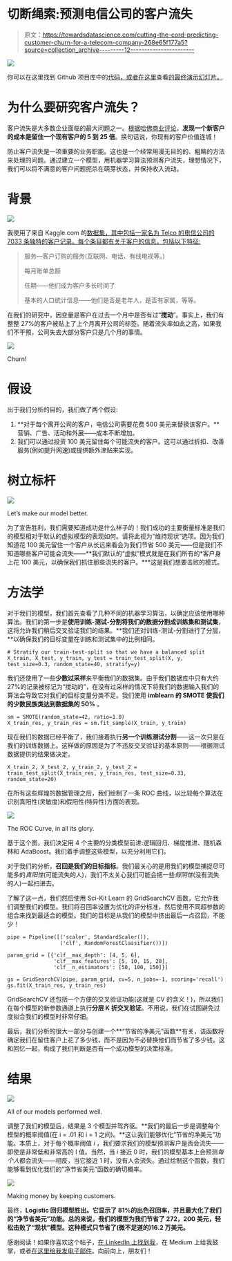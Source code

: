 # 切断绳索:预测电信公司的客户流失

> 原文：<https://towardsdatascience.com/cutting-the-cord-predicting-customer-churn-for-a-telecom-company-268e65f177a5?source=collection_archive---------12----------------------->

![](img/5645e4c0387265fe423e2e13e9c2a625.png)

你可以在这里找到 Github 项目库中的[代码，或者在这里](https://github.com/athena15/project_mcnulty)查看[的最终演示幻灯片。](https://docs.google.com/presentation/d/11sF4lvK3YN3HboN2kcaCh0DWFBSYYQvWvHPWNumpTps/edit?usp=sharing)

# 为什么要研究客户流失？

客户流失是大多数企业面临的最大问题之一。[根据哈佛商业评论](https://hbr.org/2014/10/the-value-of-keeping-the-right-customers)，**发现一个新客户的成本是留住一个现有客户的 5 到 25 倍**。换句话说，你现有的客户价值连城！

防止客户流失是一项重要的业务职能。这也是一个经常用漫无目的的、粗略的方法来处理的问题。通过建立一个模型，用机器学习算法预测客户流失，理想情况下，我们可以将不满意的客户问题扼杀在萌芽状态，并保持收入流动。

# 背景

![](img/041bbd46f8de95590b9dc65e713a5e99.png)

我使用了来自 Kaggle.com 的[数据集，其中包括一家名为 Telco 的电信公司的 7033 条独特的客户记录。每个条目都有关于客户的信息，包括以下特征:](https://www.kaggle.com/blastchar/telco-customer-churn)

> 服务—客户订购的服务(互联网、电话、有线电视等。)
> 
> 每月账单总额
> 
> 任期——他们成为客户多长时间了
> 
> 基本的人口统计信息——他们是否是老年人，是否有家属，等等。

在我们的研究中，因变量是客户在过去一个月中是否有过“**搅动**”。事实上，我们有整整 27%的客户被贴上了上个月离开公司的标签。随着流失率如此之高，如果我们不干预，公司失去大部分客户只是几个月的事情。

![](img/be731dadfb956db59812f77f0b4687a3.png)

Churn!

# 假设

出于我们分析的目的，我们做了两个假设:

1.  **对于每个离开公司的客户，电信公司需要花费 500 美元来替换该客户。**营销、广告、活动和外展——成本不断增加。
2.  我们可以通过投资 100 美元留住每个可能流失的客户。这可以通过折扣、改善服务(例如提升网速)或提供额外津贴来实现。

# 树立标杆

![](img/f578a8b43f07e9c24b93cb4012e44f4e.png)

Let’s make our model better.

为了宣告胜利，我们需要知道成功是什么样子的！我们成功的主要衡量标准是我们的模型相对于默认的虚拟模型的表现如何。请将此视为“维持现状”选项。因为我们知道花 100 美元留住一个客户从长远来看会为我们节省 500 美元——但是我们不知道哪些客户可能会流失——**我们默认的“虚拟”模式就是在我们所有的*客户身上花 100 美元，以确保我们抓住那些流失的客户。***这是我们想要击败的模式。

# 方法学

对于我们的模型，我们首先查看了几种不同的机器学习算法，以确定应该使用哪种算法。我们的第一步是**使用训练-测试-分割将我们的数据分割成训练集和测试集**，这将允许我们稍后交叉验证我们的结果。**我们还对训练-测试-分割进行了分层，**以确保我们的目标变量在训练和测试集中的比例相同。

```
# Stratify our train-test-split so that we have a balanced split
X_train, X_test, y_train, y_test = train_test_split(X, y, test_size=0.3, random_state=40, stratify=y)
```

我们还使用了一些**少数过采样**来平衡我们的数据集。由于我们数据库中只有大约 27%的记录被标记为“搅动的”，在没有过采样的情况下将我们的数据输入我们的算法会导致它对我们的目标变量分类不足。我们使用 **imblearn 的 SMOTE 使我们的少数民族类达到数据集的 50%** 。

```
sm = SMOTE(random_state=42, ratio=1.0)
X_train_res, y_train_res = sm.fit_sample(X_train, y_train)
```

现在我们的数据已经平衡了，我们接着执行**另一个训练测试分割**——这一次只是在我们的训练数据上。这样做的原因是为了不违反交叉验证的基本原则——根据测试数据提供的结果做决定。

```
X_train_2, X_test_2, y_train_2, y_test_2 = train_test_split(X_train_res, y_train_res, test_size=0.33, random_state=20)
```

在所有这些辉煌的数据管理之后，我们绘制了一条 ROC 曲线，以比较每个算法在识别真阳性(灵敏度)和假阳性(特异性)方面的表现。

![](img/8d288826dce15f0b9d8487a5e3e1fe28.png)

The ROC Curve, in all its glory.

基于这个图，我们决定用 4 个主要的分类模型前进:逻辑回归、梯度推进、随机森林和 AdaBoost。我们着手调整这些模型，以充分利用它们。

对于我们的分析，**召回是我们的目标指标**。我们最关心的是用我们的模型捕捉尽可能多的*真阳性*(可能流失的人)，我们不太关心我们可能会把一些*假阴性*(没有流失的人)一起扫进去。

了解了这一点，我们然后使用 Sci-Kit Learn 的 GridSearchCV 函数，它允许我们调整我们的模型。我们将召回率设置为优化的评分标准，然后使用不同超参数的组合来找到最适合的模型。我们的目标是从我们的模型中挤出最后一点召回，不能少！

```
pipe = Pipeline([('scaler', StandardScaler()),
                 ('clf', RandomForestClassifier())])
​
param_grid = [{'clf__max_depth': [4, 5, 6],
               'clf__max_features': [5, 10, 15, 20],
               'clf__n_estimators': [50, 100, 150]}]
​
gs = GridSearchCV(pipe, param_grid, cv=5, n_jobs=-1, scoring='recall')
gs.fit(X_train_res, y_train_res)
```

GridSearchCV 还包括一个方便的交叉验证功能(这就是 CV 的含义！)，所以我们在每个模型的新参数通道上执行**分层 K 折交叉验证**。不用说，我们在试图避免过度拟合我们的模型时非常仔细。

最后，我们分析的很大一部分与创建一个**“节省的净美元”函数**有关，该函数将确定我们在留住客户上花了多少钱，而不是因为不必替换他们而节省了多少钱。这和回忆一起，构成了我们判断是否有一个成功模型的决策标准。

# 结果

![](img/bd53d0b6f6bef3ab6e04389156151360.png)

All of our models performed well.

调整了我们的模型后，结果是 3 个模型并驾齐驱。**我们的最后一步是调整每个模型的概率阈值(在 i = .01 和 i = 1 之间)。**这让我们能够优化“节省的净美元”功能。本质上，对于每个概率阈值 *i* ，我们要求我们的模型预测客户是否会流失——即使是非常低和非常高的 I 值。当然，当 *i* 接近 0 时，我们的模型基本上会预测*每个人*都会流失——相反，当它接近 1 时，没有人会流失。通过绘制这个函数，我们能够看到优化我们的“净节省美元”函数的确切概率。

![](img/469144aa6ca010f3104b7d09e3967402.png)

Making money by keeping customers.

最终，**Logistic 回归模型胜出。**它显示了 81%的出色召回率，并且**最大化了我们的“净节省美元”功能。总的来说，我们的模型为我们节省了 272，200 美元，轻松击败了“现状”模型。这种模式只节省了(微不足道的)16.2 万美元。**

感谢阅读！如果你喜欢这个帖子，[在 LinkedIn 上找到我](https://www.linkedin.com/in/brennerheintz/)，在 Medium 上给我鼓掌，或者[在这里给我发电子邮件](mailto:brenner.heintz@gmail.com)。向前向上，朋友们！